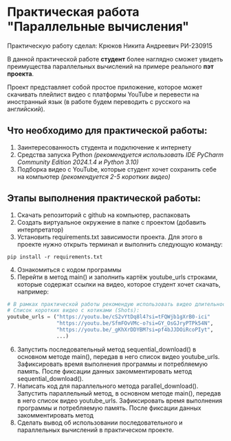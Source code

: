 # Практическая работа "Параллельные вычисления"

Практическую работу сделал: Крюков Никита Андреевич РИ-230915

В данной практической работе **студент** более наглядно сможет увидеть преимущества параллельных вычислений на примере реального **пэт проекта**.

Проект представляет собой простое приложение, которое может скачивать плейлист видео с платформы YouTube и перевести на иностранный язык (в работе будем переводить с русского на английский).

## Что необходимо для практической работы:
1. Заинтересованность студента и подключение к интернету
2. Средства запуска Python *(рекомендуется использовать IDE PyCharm Community Edition 2024.1.4 и Python 3.10)*
3. Подборка видео с YouTube, которые студент хочет сохранить себе на компьютер *(рекомендуется 2-5 коротких видео)*

## Этапы выполнения практической работы:
1. Скачать репозиторий с github на компьютер, распаковать
2. Создать виртуальное окружение в папке с проектом (добавить интерпретатор)
3. Установить requirements.txt зависимости проекта. Для этого в проекте нужно открыть терминал и выполнить следующую команду:

```
pip install -r requirements.txt
```

4. Ознакомиться с кодом программы
5. Перейти в метод main() и заполнить картёж youtube_urls строками, которые содержат ссылки на видео, которое студент хочет скачать, например: 

```py
# В рамках практической работы рекомендую использовать видео длительностью около минуты.
# Список коротких видео с котиками (Shots):
youtube_urls = ("https://youtu.be/cS2vYtDq8l4?si=tFQWjb1gXrB0-ici"
                "https://youtu.be/SfmFOvVMc-o?si=GY_OsGJryPTPk54N",
                "https://youtu.be/_gKhXrDDYBM?si=pf4bJJDOiRcoPIyt",
                ...)
```
   
6. Запустить последовательный метод sequential_download() в основном методе main(), передав в него список видео youtube_urls. Зафиксировать время выполнения программы и потребляемую память. После фиксации данных закомментировать метод sequential_download().
7. Написать код для параллельного метода parallel_download(). Запустить параллельный метод, в основном методе main(), передав в него список видео youtube_urls. Зафиксировать время выполнения программы и потребляемую память. После фиксации данных закомментировать метод 
8. Сделать вывод об использовании последовательного и параллельных вычислений в практическом проекте.
